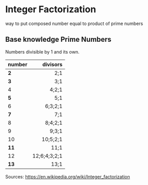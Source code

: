 # Integer Factorization

way to put composed number equal to product of prime numbers 

## Base knowledge Prime Numbers
Numbers divisible by 1 and its own.

|number | divisors     | 
|:------|-------------:|
|**2**  | 2;1          |
|**3**  | 3;1          |
|4      | 4;2;1        |
|**5**  | 5;1          |
|6      | 6;3;2;1      |
|**7**  | 7;1          |
|8      | 8;4;2;1      |
|9      | 9;3;1        |
|10     | 10;5;2;1     |
|**11** | 11;1         |
|12     | 12;6;4;3;2;1 |
|**13** | 13;1         |

Sources: https://en.wikipedia.org/wiki/Integer_factorization
